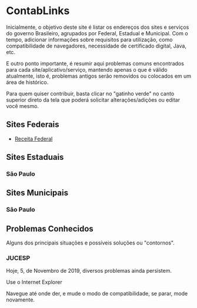 # ContabLinks

Inicialmente, o objetivo deste site é listar os endereços dos sites e serviços do governo Brasileiro, agrupados por Federal, Estadual e Municipal. Com o tempo, adicionar informações sobre requisitos para utilização, como compatibilidade de navegadores, necessidade de certificado digital, Java, etc.

E outro ponto importante, é resumir aqui problemas comuns encontrados para cada site/aplicativo/serviço, mantendo apenas o que é válido atualmente, isto é, problemas antigos serão removidos ou colocados em um área de histórico.

Para quem quiser contribuir, basta clicar no "gatinho verde" no canto superior direto da tela que poderá solicitar alterações/adições ou editar você mesmo.



## Sites Federais

* [Receita Federal](https://receita.economia.gov.br)

## Sites Estaduais

### São Paulo



## Sites Municipais

### São Paulo



## Problemas Conhecidos

Alguns dos principais situações e possíveis soluções ou "contornos".

### JUCESP

Hoje, 5, de Novembro de 2019, diversos problemas ainda persistem.

Use o Internet Explorer

Navegue até onde der, e mude o modo de compatibilidade, se parar, mode novamente.

